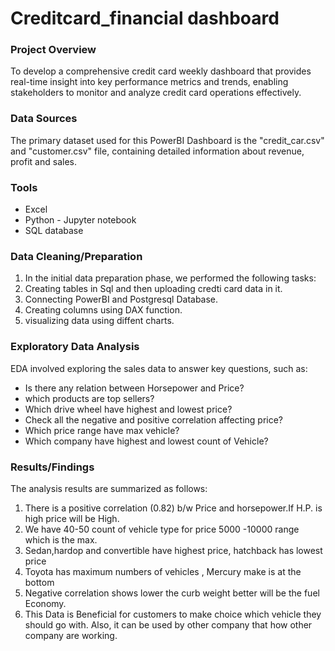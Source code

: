 # Creditcard_financial dashboard

### Project Overview
To develop a comprehensive credit card weekly dashboard that provides real-time insight into key performance metrics and trends, enabling stakeholders to monitor and analyze credit card operations effectively.

### Data Sources
The primary dataset used for this  PowerBI Dashboard is the "credit_car.csv"  and  "customer.csv" file, containing detailed information about revenue, profit and sales.

### Tools
- Excel
- Python - Jupyter notebook
- SQL database

 ### Data Cleaning/Preparation
1. In the initial data preparation phase, we performed the following tasks:
2. Creating tables in Sql and then uploading credti card data in it.
3. Connecting PowerBI and Postgresql Database.
4. Creating columns using DAX function.
5. visualizing data using diffent charts.

### Exploratory Data Analysis

EDA involved exploring the sales data to answer key questions, such as:
- Is there any relation between Horsepower and Price?
- which products are top sellers?
- Which drive wheel have highest and lowest price?
- Check all the negative and positive correlation affecting price?
- Which price range have max vehicle?
- Which company have highest and lowest count of Vehicle?

### Results/Findings
  The analysis results are summarized as follows:
  1. There is a positive correlation (0.82) b/w Price and horsepower.If H.P. is high price will be High.
  2. We have 40-50 count of vehicle type  for price 5000 -10000 range which is the max.
  3. Sedan,hardop and convertible have highest price, hatchback has lowest price
  4. Toyota has maximum numbers of vehicles , Mercury make is at the bottom
  5. Negative correlation shows lower the curb weight better  will be the fuel Economy.
  6. This Data is Beneficial for customers to make choice which vehicle they should go with. Also, it can be used by other company that how other company are working.
